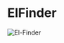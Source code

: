 # ElFinder
![El-Finder](https://github.com/ilyas5/ElFinder/tree/main/ElFinder/images/el-finder.png)
